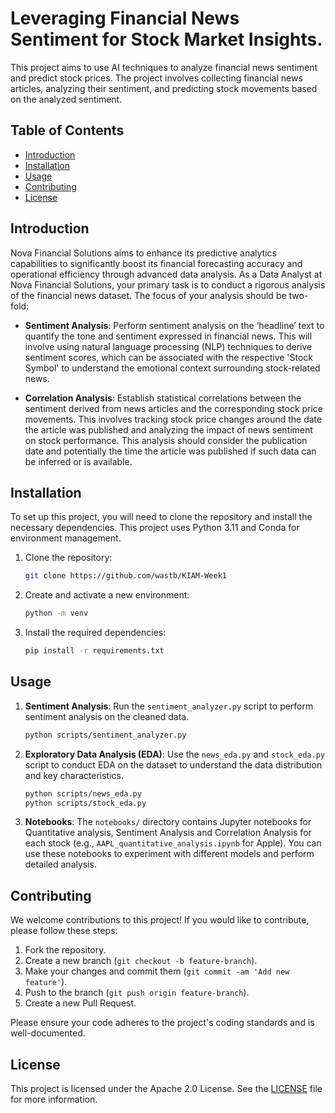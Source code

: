 # Leveraging Financial News Sentiment for Stock Market Insights.

This project aims to use AI techniques to analyze financial news sentiment and predict stock prices. The project involves collecting financial news articles, analyzing their sentiment, and predicting stock movements based on the analyzed sentiment.

## Table of Contents

- [Introduction](#introduction)
- [Installation](#installation)
- [Usage](#usage)
- [Contributing](#contributing)
- [License](#license)

## Introduction

Nova Financial Solutions aims to enhance its predictive analytics capabilities to significantly boost its financial forecasting accuracy and operational efficiency through advanced data analysis. As a Data Analyst at Nova Financial Solutions,  your primary task is to conduct a rigorous analysis of the financial news dataset. The focus of your analysis should be two-fold:

- **Sentiment Analysis**: Perform sentiment analysis on the ‘headline’ text to quantify the tone and sentiment expressed in financial news. This will involve using natural language processing (NLP) techniques to derive sentiment scores, which can be associated with the respective 'Stock Symbol' to understand the emotional context surrounding stock-related news.

- **Correlation Analysis**: Establish statistical correlations between the sentiment derived from news articles and the corresponding stock price movements. This involves tracking stock price changes around the date the article was published and analyzing the impact of news sentiment on stock performance. This analysis should consider the publication date and potentially the time the article was published if such data can be inferred or is available.

## Installation

To set up this project, you will need to clone the repository and install the necessary dependencies. This project uses Python 3.11 and Conda for environment management.

1. Clone the repository:

    ```bash
    git clone https://github.com/wastb/KIAM-Week1
    ```

2. Create and activate a new environment:

    ```bash
    python -m venv 
   ```

3. Install the required dependencies:

    ```bash
    pip install -r requirements.txt
    ```

## Usage

1. **Sentiment Analysis**: Run the `sentiment_analyzer.py` script to perform sentiment analysis on the cleaned data.

    ```bash
    python scripts/sentiment_analyzer.py
    ```

2. **Exploratory Data Analysis (EDA)**: Use the `news_eda.py` and `stock_eda.py` script to conduct EDA on the dataset to understand the data distribution and key characteristics.

    ```bash
    python scripts/news_eda.py
    python scripts/stock_eda.py
    ```

3. **Notebooks**: The `notebooks/` directory contains Jupyter notebooks for Quantitative analysis, Sentiment Analysis and Correlation Analysis for each stock (e.g., `AAPL_quantitative_analysis.ipynb` for Apple). You can use these notebooks to experiment with different models and perform detailed analysis.

## Contributing

We welcome contributions to this project! If you would like to contribute, please follow these steps:

1. Fork the repository.
2. Create a new branch (`git checkout -b feature-branch`).
3. Make your changes and commit them (`git commit -am 'Add new feature'`).
4. Push to the branch (`git push origin feature-branch`).
5. Create a new Pull Request.

Please ensure your code adheres to the project's coding standards and is well-documented.

## License

This project is licensed under the Apache 2.0 License. See the [LICENSE](LICENSE) file for more information.

